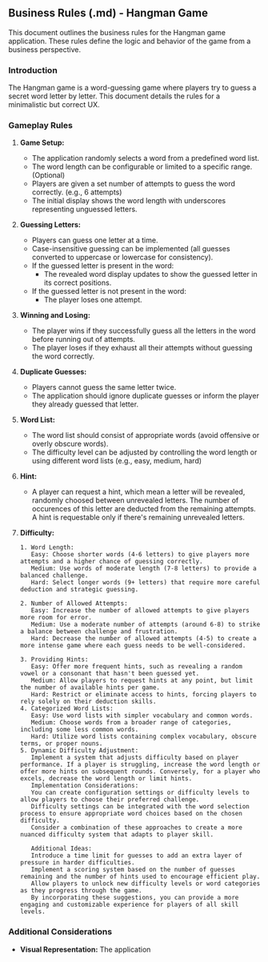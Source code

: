 ## Business Rules (.md) - Hangman Game

This document outlines the business rules for the Hangman game application. These rules define the logic and behavior of the game from a business perspective.

### Introduction

The Hangman game is a word-guessing game where players try to guess a secret word letter by letter.
This document details the rules for a minimalistic but correct UX.

### Gameplay Rules


1. **Game Setup:**
   * The application randomly selects a word from a predefined word list.
   * The word length can be configurable or limited to a specific range. (Optional)
   * Players are given a set number of attempts to guess the word correctly. (e.g., 6 attempts)
   * The initial display shows the word length with underscores representing unguessed letters.
2. **Guessing Letters:**
   * Players can guess one letter at a time.
   * Case-insensitive guessing can be implemented (all guesses converted to uppercase or lowercase for consistency).
   * If the guessed letter is present in the word:
      * The revealed word display updates to show the guessed letter in its correct positions.
   * If the guessed letter is not present in the word:
      * The player loses one attempt.

3. **Winning and Losing:**
   * The player wins if they successfully guess all the letters in the word before running out of attempts.
   * The player loses if they exhaust all their attempts without guessing the word correctly.

4. **Duplicate Guesses:**
   * Players cannot guess the same letter twice.
   * The application should ignore duplicate guesses or inform the player they already guessed that letter.

5. **Word List:**
   * The word list should consist of appropriate words (avoid offensive or overly obscure words).
   * The difficulty level can be adjusted by controlling the word length or using different word lists (e.g., easy, medium, hard)

6. **Hint:**
   *  A player can request a hint, which mean a letter will be revealed, randomly choosed between unrevealed letters. The number of occurences of this letter are deducted from the remaining attempts.
      A hint is requestable only if there's remaining unrevealed letters.



7. **Difficulty:**
   ```
   1. Word Length:
      Easy: Choose shorter words (4-6 letters) to give players more attempts and a higher chance of guessing correctly.
      Medium: Use words of moderate length (7-8 letters) to provide a balanced challenge.
      Hard: Select longer words (9+ letters) that require more careful deduction and strategic guessing.
   
   2. Number of Allowed Attempts:
      Easy: Increase the number of allowed attempts to give players more room for error.
      Medium: Use a moderate number of attempts (around 6-8) to strike a balance between challenge and frustration.
      Hard: Decrease the number of allowed attempts (4-5) to create a more intense game where each guess needs to be well-considered.
   
   3. Providing Hints:
      Easy: Offer more frequent hints, such as revealing a random vowel or a consonant that hasn't been guessed yet.
      Medium: Allow players to request hints at any point, but limit the number of available hints per game.
      Hard: Restrict or eliminate access to hints, forcing players to rely solely on their deduction skills.
   4. Categorized Word Lists:
      Easy: Use word lists with simpler vocabulary and common words.
      Medium: Choose words from a broader range of categories, including some less common words.
      Hard: Utilize word lists containing complex vocabulary, obscure terms, or proper nouns.
   5. Dynamic Difficulty Adjustment:
      Implement a system that adjusts difficulty based on player performance. If a player is struggling, increase the word length or offer more hints on subsequent rounds. Conversely, for a player who excels, decrease the word length or limit hints.
      Implementation Considerations:
      You can create configuration settings or difficulty levels to allow players to choose their preferred challenge.
      Difficulty settings can be integrated with the word selection process to ensure appropriate word choices based on the chosen difficulty.
      Consider a combination of these approaches to create a more nuanced difficulty system that adapts to player skill.
      
      Additional Ideas:
      Introduce a time limit for guesses to add an extra layer of pressure in harder difficulties.
      Implement a scoring system based on the number of guesses remaining and the number of hints used to encourage efficient play.
      Allow players to unlock new difficulty levels or word categories as they progress through the game.
      By incorporating these suggestions, you can provide a more engaging and customizable experience for players of all skill levels.
   ```

### Additional Considerations

* **Visual Representation:** The application